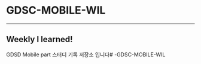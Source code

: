 # GDSC-MOBILE-WIL
---
  
## __Weekly I learned!__  
GDSD Mobile part 스터디 기록 저장소 입니다# -GDSC-MOBILE-WIL
